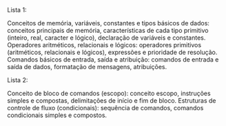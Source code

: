 Lista 1:

Conceitos de memória, variáveis, constantes e tipos básicos de dados: conceitos principais de memória, características de cada tipo primitivo (inteiro, real, caracter e lógico), declaração de variáveis e constantes.
Operadores aritméticos, relacionais e lógicos: operadores primitivos (aritméticos, relacionais e lógicos), expressões e prioridade de resolução.
Comandos básicos de entrada, saída e atribuição: comandos de entrada e saída de dados, formatação de mensagens, atribuições.

Lista 2:

Conceito de bloco de comandos (escopo): conceito escopo, instruções simples e compostas, delimitações de início e fim de bloco.
Estruturas de controle de fluxo (condicionais): sequência de comandos, comandos condicionais simples e compostos.
